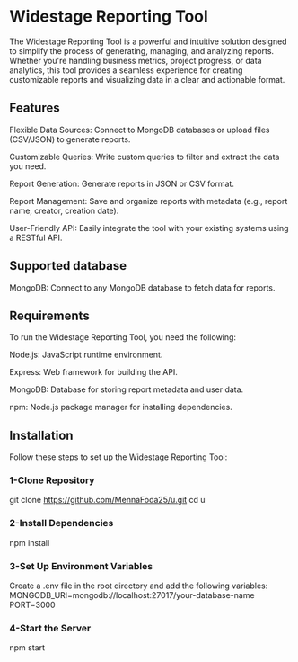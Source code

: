 # Widestage Reporting Tool
The Widestage Reporting Tool is a powerful and intuitive solution designed to simplify the process of generating, managing, and analyzing reports. Whether you're handling business metrics, project progress, or data analytics, this tool provides a seamless experience for creating customizable reports and visualizing data in a clear and actionable format.

## Features
Flexible Data Sources: Connect to MongoDB databases or upload files (CSV/JSON) to generate reports.

Customizable Queries: Write custom queries to filter and extract the data you need.

Report Generation: Generate reports in JSON or CSV format.

Report Management: Save and organize reports with metadata (e.g., report name, creator, creation date).

User-Friendly API: Easily integrate the tool with your existing systems using a RESTful API.

## Supported database
MongoDB: Connect to any MongoDB database to fetch data for reports.

## Requirements
To run the Widestage Reporting Tool, you need the following:

Node.js: JavaScript runtime environment.

Express: Web framework for building the API.

MongoDB: Database for storing report metadata and user data.

npm: Node.js package manager for installing dependencies.

## Installation
Follow these steps to set up the Widestage Reporting Tool:

### 1-Clone Repository
git clone https://github.com/MennaFoda25/u.git
cd u

### 2-Install Dependencies
npm install

### 3-Set Up Environment Variables
Create a .env file in the root directory and add the following variables:
MONGODB_URI=mongodb://localhost:27017/your-database-name
PORT=3000

### 4-Start the Server
npm start
